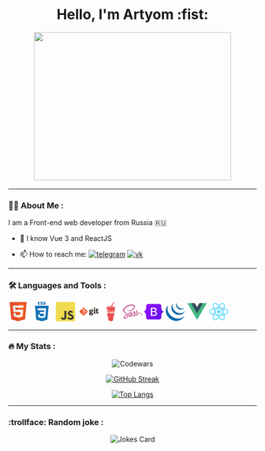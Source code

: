 <h1 align="center">Hello, I'm Artyom :fist:</h1>
<div align="center">
<img src="https://media2.giphy.com/media/LukHalIXs3oTxtPxv5/giphy.gif?cid=ecf05e477ks1w25gqxw7f0cbd4ne4jhralax4grxv4kyacot&rid=giphy.gif&ct=s" width="400" height="300"</img>
 </div>
 
---
 
### :man_technologist: About Me :
I am a Front-end web developer from Russia :ru:
- :seedling: I know Vue 3 and ReactJS

- :mailbox: How to reach me: [<img src='https://cdn.jsdelivr.net/npm/simple-icons@3.0.1/icons/telegram.svg' alt='telegram' height='20'>](https://t.me/ASozykin)   [<img src='https://cdn.jsdelivr.net/npm/simple-icons@3.0.1/icons/vk.svg' alt='vk' height='20'>](https://vk.com/zerovolk)

---

### :hammer_and_wrench: Languages and Tools :
<div>
  <img src="https://github.com/devicons/devicon/blob/master/icons/html5/html5-original.svg" title="HTML5" alt="HTML" width="40" height="40"/>&nbsp;
  <img src="https://github.com/devicons/devicon/blob/master/icons/css3/css3-plain-wordmark.svg"  title="CSS3" alt="CSS" width="40" height="40"/>&nbsp;
  <img src="https://github.com/devicons/devicon/blob/master/icons/javascript/javascript-original.svg" title="JavaScript" alt="JavaScript" width="40" height="40"/>&nbsp;
  <img src="https://github.com/devicons/devicon/blob/master/icons/git/git-original-wordmark.svg" title="Git" **alt="Git" width="40" height="40"/>
  <img src='https://raw.githubusercontent.com/devicons/devicon/1119b9f84c0290e0f0b38982099a2bd027a48bf1/icons/gulp/gulp-plain.svg' alt='gulp' height='40'>
  <img src='https://raw.githubusercontent.com/devicons/devicon/1119b9f84c0290e0f0b38982099a2bd027a48bf1/icons/sass/sass-original.svg' alt='sass' height='40'>
  <img src='https://raw.githubusercontent.com/devicons/devicon/1119b9f84c0290e0f0b38982099a2bd027a48bf1/icons/bootstrap/bootstrap-original.svg' alt='bootstrap' height='40'>
  <img src='https://raw.githubusercontent.com/devicons/devicon/1119b9f84c0290e0f0b38982099a2bd027a48bf1/icons/jquery/jquery-original.svg' alt='jQuery' height='40'>
  <img src='https://raw.githubusercontent.com/devicons/devicon/1119b9f84c0290e0f0b38982099a2bd027a48bf1/icons/vuejs/vuejs-original.svg' alt='VueJS' height='40'>
  <img src='https://raw.githubusercontent.com/devicons/devicon/master/icons/react/react-original.svg' alt='ReactJS' height='40'>
</div>

---

### :fire: My Stats :
<div align="center">

![Codewars](https://github.r2v.ch/codewars?user=zerovolk&name=true)
  
</div>
<div align="center">

[![GitHub Streak](http://github-readme-streak-stats.herokuapp.com?user=zerovolk&theme=buefy&background=E6DBFF88)](https://git.io/streak-stats)
  
</div>
<div align="center">
  
[![Top Langs](https://github-readme-stats.vercel.app/api/top-langs/?username=zerovolk&layout=compact)](https://github.com/anuraghazra/github-readme-stats)
    
</div>

---

### :trollface: Random joke :

<div align="center">

<img height="140" width="300" src="https://readme-jokes.vercel.app/api" alt="Jokes Card" />
  
</div>
